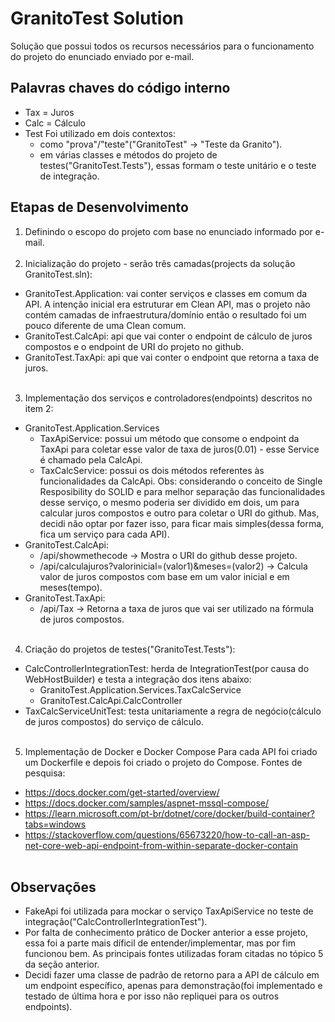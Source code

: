 # GranitoTest Solution
Solução que possui todos os recursos necessários para o funcionamento do projeto do enunciado enviado por e-mail.

## Palavras chaves do código interno
- Tax = Juros
- Calc = Cálculo
- Test
  Foi utilizado em dois contextos: 
  - como "prova"/"teste"("GranitoTest" -> "Teste da Granito").
  - em várias classes e métodos do projeto de testes("GranitoTest.Tests"), essas formam o teste unitário e o teste de integração.

## Etapas de Desenvolvimento
1. Definindo o escopo do projeto com base no enunciado informado por e-mail. <br /><br />
2. Inicialização do projeto - serão três camadas(projects da solução GranitoTest.sln): 
  - GranitoTest.Application: vai conter serviços e classes em comum da API. A intenção inicial era estruturar em Clean API, mas o projeto não contém camadas de infraestrutura/domínio então o resultado foi um pouco diferente de uma Clean comum.
  - GranitoTest.CalcApi: api que vai conter o endpoint de cálculo de juros compostos e o endpoint de URI do projeto no github.
  - GranitoTest.TaxApi: api que vai conter o endpoint que retorna a taxa de juros. <br /><br />
3. Implementação dos serviços e controladores(endpoints) descritos no item 2:
  - GranitoTest.Application.Services
    - TaxApiService: possui um método que consome o endpoint da TaxApi para coletar esse valor de taxa de juros(0.01) - esse Service é chamado pela CalcApi.
    - TaxCalcService: possui os dois métodos referentes às funcionalidades da CalcApi.
      Obs: considerando o conceito de Single Resposibility do SOLID e para melhor separação das funcionalidades desse serviço, o mesmo poderia ser dividido em dois, um para calcular juros compostos e outro para coletar o URI do github. Mas, decidi não optar por fazer isso, para ficar mais simples(dessa forma, fica um serviço para cada API).
  - GranitoTest.CalcApi:
    - /api/showmethecode -> Mostra o URI do github desse projeto.
    - /api/calculajuros?valorinicial=(valor1)&meses=(valor2) -> Calcula valor de juros compostos com base em um valor inicial e em meses(tempo).
  - GranitoTest.TaxApi:
    - /api/Tax -> Retorna a taxa de juros que vai ser utilizado na fórmula de juros compostos. <br /><br />
4. Criação do projetos de testes("GranitoTest.Tests"):
  - CalcControllerIntegrationTest: herda de IntegrationTest(por causa do WebHostBuilder) e testa a integração dos itens abaixo:
    - GranitoTest.Application.Services.TaxCalcService
    - GranitoTest.CalcApi.CalcController
  - TaxCalcServiceUnitTest: testa unitariamente a regra de negócio(cálculo de juros compostos) do serviço de cálculo. <br /><br />
5. Implementação de Docker e Docker Compose
  Para cada API foi criado um Dockerfile e depois foi criado o projeto do Compose.
  Fontes de pesquisa:
  - https://docs.docker.com/get-started/overview/
  - https://docs.docker.com/samples/aspnet-mssql-compose/
  - https://learn.microsoft.com/pt-br/dotnet/core/docker/build-container?tabs=windows
  - https://stackoverflow.com/questions/65673220/how-to-call-an-asp-net-core-web-api-endpoint-from-within-separate-docker-contain <br /><br />
  
## Observações
- FakeApi foi utilizada para mockar o serviço TaxApiService no teste de integração("CalcControllerIntegrationTest").
- Por falta de conhecimento prático de Docker anterior a esse projeto, essa foi a parte mais díficil de entender/implementar, mas por fim funcionou bem. As principais fontes utilizadas foram citadas no tópico 5 da seção anterior.
- Decidi fazer uma classe de padrão de retorno para a API de cálculo em um endpoint específico, apenas para demonstração(foi implementado e testado de última hora e por isso não repliquei para os outros endpoints).
